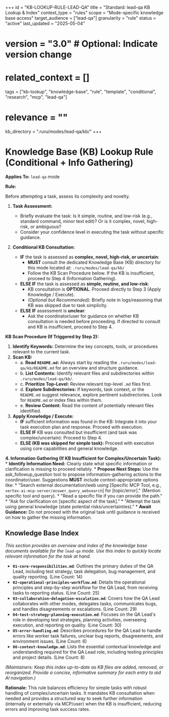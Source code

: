 +++
id = "KB-LOOKUP-RULE-LEAD-QA"
title = "Standard: lead-qa KB Lookup & Index"
context_type = "rules"
scope = "Mode-specific knowledge base access"
target_audience = ["lead-qa"]
granularity = "rule"
status = "active"
last_updated = "2025-05-04"
# version = "3.0" # Optional: Indicate version change
# related_context = []
tags = ["kb-lookup", "knowledge-base", "rule", "template", "conditional", "research", "mcp", "lead-qa"]
# relevance = ""
kb_directory = ".ruru/modes/lead-qa/kb/"
+++

# Knowledge Base (KB) Lookup Rule (Conditional + Info Gathering)

**Applies To:** `lead-qa` mode

**Rule:**

Before attempting a task, assess its complexity and novelty.

1.  **Task Assessment:**
    *   Briefly evaluate the task: Is it simple, routine, and low-risk (e.g., standard command, minor text edit)? Or is it complex, novel, high-risk, or ambiguous?
    *   Consider your confidence level in executing the task without specific guidance.

2.  **Conditional KB Consultation:**
    *   **IF** the task is assessed as **complex, novel, high-risk, or uncertain**:
        *   **MUST** consult the dedicated Knowledge Base (KB) directory for this mode located at: `.ruru/modes/lead-qa/kb/`
        *   Follow the KB Scan Procedure below. If the KB is insufficient, proceed to Step 4 (Information Gathering).
    *   **ELSE IF** the task is assessed as **simple, routine, and low-risk**:
        *   KB consultation is **OPTIONAL**. Proceed directly to Step 3 (Apply Knowledge / Execute).
        *   *(Optional but Recommended):* Briefly note in logs/reasoning that KB was skipped due to task simplicity.
    *   **ELSE IF** assessment is **unclear**:
        *   Ask the coordinator/user for guidance on whether KB consultation is needed before proceeding. If directed to consult and KB is insufficient, proceed to Step 4.

**KB Scan Procedure (If Triggered by Step 2):**

1.  **Identify Keywords:** Determine the key concepts, tools, or procedures relevant to the current task.
2.  **Scan KB:**
    *   a. **Read `README.md`:** Always start by reading the `.ruru/modes/lead-qa/kb/README.md` for an overview and structure guidance.
    *   b. **List Contents:** Identify relevant files and subdirectories within `.ruru/modes/lead-qa/kb/`.
    *   c. **Prioritize Top-Level:** Review relevant top-level `.md` files first.
    *   d. **Explore Subdirectories:** If keywords, task context, or the `README.md` suggest relevance, explore pertinent subdirectories. Look for `README.md` or index files within them.
    *   e. **Review Content:** Read the content of potentially relevant files identified.
3.  **Apply Knowledge / Execute:**
    *   **IF** sufficient information was found in the KB: Integrate it into your task execution plan and response. Proceed with execution.
    *   **ELSE IF** KB was consulted but insufficient (and task was complex/uncertain): Proceed to Step 4.
    *   **ELSE (KB was skipped for simple task):** Proceed with execution using core capabilities and general knowledge.

**4. Information Gathering (If KB Insufficient for Complex/Uncertain Task):**
    *   **Identify Information Need:** Clearly state what specific information or clarification is missing to proceed reliably.
    *   **Propose Next Steps:** Use the ask_followup_question tool to propose information-gathering actions to the coordinator/user. Suggestions **MUST** include context-appropriate options like:
        *   "Search external documentation/web using [Specific MCP Tool, e.g., `vertex-ai-mcp-server/answer_query_websearch`] for [topic/error]." (Mention specific tool and query).
        *   "Read a specific file if you can provide the path."
        *   "Ask for clarification on [specific aspect of the task]."
        *   "Attempt the task using general knowledge (state potential risks/uncertainties)."
    *   **Await Guidance:** Do not proceed with the original task until guidance is received on how to gather the missing information.

## Knowledge Base Index

*This section provides an overview and index of the knowledge base documents available for the `lead-qa` mode. Use this index to quickly locate relevant information for the task at hand.*

*   **`01-core-responsibilities.md`**: Outlines the primary duties of the QA Lead, including test strategy, task delegation, bug management, and quality reporting. (Line Count: 14)
*   **`02-operational-principles-workflow.md`**: Details the operational principles and step-by-step workflow for the QA Lead, from receiving tasks to reporting status. (Line Count: 25)
*   **`03-collaboration-delegation-escalation.md`**: Covers how the QA Lead collaborates with other modes, delegates tasks, communicates bugs, and handles disagreements or escalations. (Line Count: 29)
*   **`04-test-strategy-planning-execution.md`**: Focuses on the QA Lead's role in developing test strategies, planning activities, overseeing execution, and reporting on quality. (Line Count: 30)
*   **`05-error-handling.md`**: Describes procedures for the QA Lead to handle errors like worker task failures, unclear bug reports, disagreements, and environment issues. (Line Count: 6)
*   **`06-context-knowledge.md`**: Lists the essential contextual knowledge and understanding required for the QA Lead role, including testing principles and project details. (Line Count: 8)

*(Maintainers: Keep this index up-to-date as KB files are added, removed, or reorganized. Provide a concise, informative summary for each entry to aid AI navigation.)*


**Rationale:** This rule balances efficiency for simple tasks with robust handling of complex/uncertain tasks. It mandates KB consultation when needed and provides a structured way to seek further information (internally or externally via MCP/user) when the KB is insufficient, reducing errors and improving task success rates.
